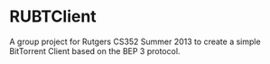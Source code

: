 RUBTClient
==========

A group project for Rutgers CS352 Summer 2013 to create a simple BitTorrent Client based on the BEP 3 protocol.

